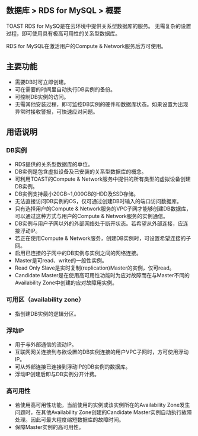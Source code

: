 ## 数据库 > RDS for MySQL > 概要

TOAST RDS for MySQ是在云环境中提供关系型数据库的服务。
无需复杂的设置过程，即可使用具有极高可用性的关系型数据库。

RDS for MySQL在激活用户的Compute & Network服务后方可使用。

## 主要功能

* 需要DB时可立即创建。
* 可在需要的时间里自动执行DB实例的备份。
* 可控制DB实例的访问。
* 无需其他安装过程，即可监控DB实例的硬件和数据库状态。如果设置为出现异常时接收警报，可快速应对问题。

## 用语说明

### DB实例

* RDS提供的关系型数据库的单位。
* DB实例是包含虚拟设备及已安装的关系型数据库的概念。
* 可利用TOAST的Compute & Network服务中提供的所有类型的虚拟设备创建DB实例。
* DB实例支持最小20GB~1,000GB的HDD及SSD存储。
* 无法直接访问DB实例的OS，仅可通过创建DB时输入的端口访问数据库。
* 只有选择用户的Compute & Network服务的VPC子网才能够创建DB数据库，可以通过这种方式与用户的Compute & Network服务的实例通信。
* DB实例与用户子网以外的外部网络处于断开状态。若希望从外部连接，应连接浮动IP。
* 若正在使用Compute & Network服务，创建DB实例时，可设置希望连接的子网。
* 启用已连接的子网中的DB实例与实例之间的网络连接。
* Master是可read、write的一般性实例。
* Read Only Slave是实时复制(replication)Master的实例，仅可read。
* Candidate Master是在使用高可用性功能时为应对故障而在与Master不同的Availability Zone中创建的应对故障用实例。


### 可用区（availability zone）

* 指创建DB实例的逻辑分区。

### 浮动IP

* 用于与外部通信的流动IP。
* 互联网网关连接到与欲设置的DB实例连接的用户VPC子网时，方可使用浮动IP。
* 可从外部连接已连接到浮动IP的DB实例的数据库。
* 浮动IP创建后即与DB实例分开计费。

### 高可用性

* 若使用高可用性功能，当前使用的实例或该实例所在的Availability Zone发生问题时，在其他Availability Zone创建的Candidate Master实例自动执行故障处理。因此可最大程度缩短数据库的故障时间。
* 保障Master实例的高可用性。
